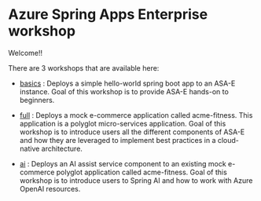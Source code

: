 # Azure Spring Apps Enterprise workshop

Welcome!! 

There are 3 workshops that are available here:

 - [basics](./basics/README.md) : Deploys a simple hello-world spring boot app to an ASA-E instance. Goal of this workshop is to provide ASA-E hands-on to beginners.
  
 - [full](./full/README.md) : Deploys a mock e-commerce application called acme-fitness. This application is a polyglot micro-services application. Goal of this workshop is to introduce users all the different components of ASA-E and how they are leveraged to implement best practices in a cloud-native architecture.

 - [ai](./ai/README.md) : Deploys an AI assist service component to an existing mock e-commerce polyglot application called acme-fitness. Goal of this workshop is to introduce users to Spring AI and how to work with Azure OpenAI resources.
